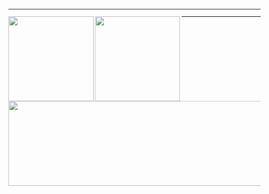 <!--![](https://github-readme-stats.vercel.app/api?username=kouta-fd&count_private=true&show_icons=true&theme=blue-green)
![](https://github-readme-stats.vercel.app/api/top-langs/?username=kouta-fd&layout=compact&theme=blue-green)-->

---

<div>
  <a href="https://github.com/kouta-fd">
    <img align="left" height="170px" src="https://github-readme-stats.vercel.app/api?username=kouta-fd&count_private=true&show_icons=true&theme=blue-green" />
  </a>
  <a href="https://github.com/kouta-fd">
    <img align="left" height="170px" src="https://github-readme-stats.vercel.app/api/top-langs/?username=kouta-fd&layout=compact&theme=blue-green&hide=Jupyter notebook&count_private=true" />
  </a>
</div>

---


<a href="https://github.com/kouta-fd/github-profile-trophy">
  <img width="800px" height="170px" src="https://github-profile-trophy.vercel.app/?username=Kouta-fd&theme=onedark" />
</a>

<!---
Kouta-fd/Kouta-fd is a ✨ special ✨ repository because its `README.md` (this file) appears on your GitHub profile.
You can click the Preview link to take a look at your changes.
--->
